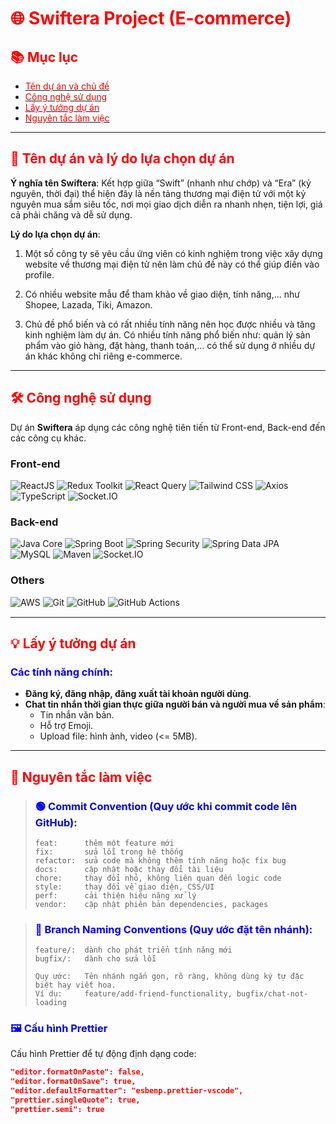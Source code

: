 # <span style="color:red;">🌐 Swiftera Project (E-commerce)</span>

## <span style="color:red;">📚 Mục lục</span>
- [<span style="color:red;">Tên dự án và chủ đề</span>](#tên-dự-án-và-chủ-đề)
- [<span style="color:red;">Công nghệ sử dụng</span>](#công-nghệ-sử-dụng)
- [<span style="color:red;">Lấy ý tưởng dự án</span>](#lấy-ý-tưởng-dự-án)
- [<span style="color:red;">Nguyên tắc làm việc</span>](#nguyên-tắc-làm-việc)

---

## <span id="tên-dự-án-và-chủ-đề" style="color:red;">🚀 Tên dự án và lý do lựa chọn dự án</span>
**Ý nghĩa tên Swiftera**: Kết hợp giữa “Swift” (nhanh như chớp) và “Era” (kỷ nguyên, thời đại) thể hiện đây là nền tảng thương mại điện tử với một kỷ nguyên mua sắm siêu tốc, nơi mọi giao dịch diễn ra nhanh nhẹn, tiện lợi, giá cả phải chăng và dễ sử dụng.

**Lý do lựa chọn dự án**:  

1. Một số công ty sẽ yêu cầu ứng viên có kinh nghiệm trong việc xây dựng website về thương mại điện tử nên làm chủ đề này có thể giúp điền vào profile.  

2. Có nhiều website mẫu để tham khảo về giao diện, tính năng,... như Shopee, Lazada, Tiki, Amazon.  

3. Chủ đề phổ biến và có rất nhiều tính năng nên học được nhiều và tăng kinh nghiệm làm dự án. Có nhiều tính năng phổ biến như: quản lý sản phẩm vào giỏ hàng, đặt hàng, thanh toán,... có thể sử dụng ở nhiều dự án khác không chỉ riêng e-commerce.  

---

## <span id="công-nghệ-sử-dụng" style="color:red;">🛠️ Công nghệ sử dụng</span>

Dự án **Swiftera** áp dụng các công nghệ tiên tiến từ Front-end, Back-end đến các công cụ khác.

### **Front-end**
<div align="left" style="margin-bottom: 15px; margin-right: 12px">
  <img src="https://img.shields.io/badge/-ReactJS-000?style=for-the-badge&logo=react" alt="ReactJS"/>
  <img src="https://img.shields.io/badge/-Redux_Toolkit-000?style=for-the-badge&logo=redux&logoColor=9370DB" alt="Redux Toolkit"/>
  <img src="https://img.shields.io/badge/-React_Query-000?style=for-the-badge&logo=reactquery" alt="React Query"/>
  <img src="https://img.shields.io/badge/-Tailwind_CSS-000?style=for-the-badge&logo=tailwindcss" alt="Tailwind CSS"/>
  <img src="https://img.shields.io/badge/-Axios-000?style=for-the-badge&logo=axios" alt="Axios"/>
  <img src="https://img.shields.io/badge/-TypeScript-000?style=for-the-badge&logo=typescript" alt="TypeScript"/>
  <img src="https://img.shields.io/badge/-Socket.IO-000?style=for-the-badge&logo=socket.io" alt="Socket.IO"/>
</div>

### **Back-end**
<div align="left" style="margin-bottom: 15px; margin-right: 12px">
  <img src="https://img.shields.io/badge/-Java_Core_21-000?style=for-the-badge&logo=openjdk" alt="Java Core"/>
  <img src="https://img.shields.io/badge/-Spring_Boot_3-000?style=for-the-badge&logo=springboot" alt="Spring Boot"/>
  <img src="https://img.shields.io/badge/-Spring_Security-000?style=for-the-badge&logo=springsecurity" alt="Spring Security"/>
  <img src="https://img.shields.io/badge/-Spring_Data_JPA-000?style=for-the-badge&logo=spring" alt="Spring Data JPA"/>
  <img src="https://img.shields.io/badge/-MySQL-000?style=for-the-badge&logo=mysql" alt="MySQL"/>
  <img src="https://img.shields.io/badge/-Maven-000?style=for-the-badge&logo=apachemaven" alt="Maven"/>
  <img src="https://img.shields.io/badge/-Socket.IO-000?style=for-the-badge&logo=socket.io" alt="Socket.IO"/>
</div>

### **Others**
<div align="left" style="margin-bottom: 15px; margin-right: 12px">
  <img src="https://img.shields.io/badge/-AWS_(EC2_RDS_S3)-000?style=for-the-badge&logo=AmazonWebServices" alt="AWS"/>
  <img src="https://img.shields.io/badge/-Git-000?style=for-the-badge&logo=git" alt="Git"/>
  <img src="https://img.shields.io/badge/-GitHub-000?style=for-the-badge&logo=github" alt="GitHub"/>
  <img src="https://img.shields.io/badge/-GitHub_Actions-000?style=for-the-badge&logo=githubactions" alt="GitHub Actions"/>
</div>

---

## <span id="lấy-ý-tưởng-dự-án" style="color:red;">💡 Lấy ý tưởng dự án</span>
### <span style="color:blue;">Các tính năng chính:</span>
- **Đăng ký, đăng nhập, đăng xuất tài khoản người dùng**.
- **Chat tin nhắn thời gian thực giữa người bán và người mua về sản phẩm**:
  - Tin nhắn văn bản.
  - Hỗ trợ Emoji.
  - Upload file: hình ảnh, video (<= 5MB).

---

## <span id="nguyên-tắc-làm-việc" style="color:red;">📏 Nguyên tắc làm việc</span>

> ### <span style="color:blue;">🟢 Commit Convention (Quy ước khi commit code lên GitHub):</span>
> ```
> feat:      thêm một feature mới
> fix:       sửa lỗi trong hệ thống
> refactor:  sửa code mà không thêm tính năng hoặc fix bug
> docs:      cập nhật hoặc thay đổi tài liệu
> chore:     thay đổi nhỏ, không liên quan đến logic code
> style:     thay đổi về giao diện, CSS/UI
> perf:      cải thiện hiệu năng xử lý
> vendor:    cập nhật phiên bản dependencies, packages
> ```

> ### <span style="color:blue;">🔵 Branch Naming Conventions (Quy ước đặt tên nhánh):</span>
> ```
> feature/:  dành cho phát triển tính năng mới
> bugfix/:   dành cho sửa lỗi
> 
> Quy ước:   Tên nhánh ngắn gọn, rõ ràng, không dùng ký tự đặc biệt hay viết hoa.
> Ví dụ:     feature/add-friend-functionality, bugfix/chat-not-loading
> ```

### <span style="color:blue;">🖼️ Cấu hình Prettier</span>
Cấu hình Prettier để tự động định dạng code:
```json
"editor.formatOnPaste": false,
"editor.formatOnSave": true,
"editor.defaultFormatter": "esbenp.prettier-vscode",
"prettier.singleQuote": true,
"prettier.semi": true
